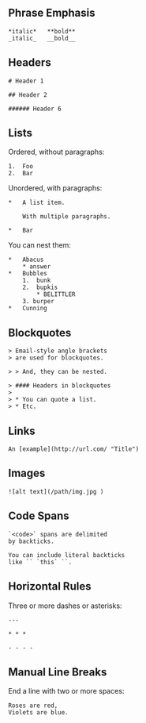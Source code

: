 
## Phrase Emphasis

    *italic*   **bold**
    _italic_   __bold__


## Headers

    # Header 1

    ## Header 2

    ###### Header 6

## Lists

Ordered, without paragraphs:

    1.  Foo
    2.  Bar

Unordered, with paragraphs:

    *   A list item.

        With multiple paragraphs.

    *   Bar

You can nest them:

    *   Abacus
        * answer
    *   Bubbles
        1.  bunk
        2.  bupkis
            * BELITTLER
        3. burper
    *   Cunning

## Blockquotes

    > Email-style angle brackets
    > are used for blockquotes.

    > > And, they can be nested.

    > #### Headers in blockquotes
    >
    > * You can quote a list.
    > * Etc.

## Links

    An [example](http://url.com/ "Title")

## Images

    ![alt text](/path/img.jpg )

## Code Spans

    `<code>` spans are delimited
    by backticks.

    You can include literal backticks
    like `` `this` ``.

## Horizontal Rules

Three or more dashes or asterisks:

    ---

    * * *

    - - - -

## Manual Line Breaks

End a line with two or more spaces:

    Roses are red,
    Violets are blue.
